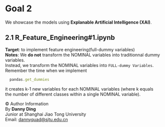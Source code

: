 # Goal 2  
We showcase the models using **Explanable Artificial Intelligence (XAI)**.
## 2.1 R_Feature_Engineering#1.ipynb
**Target**: to implement feature engineering(full-dummy variables)  
**Notes**: We **do not** transform the NOMINAL variables into traditionnal dummy variables.  
Instead, we transform the NOMINAL variables into `FULL-dummy Variables`.  
Remember the time when we implement
```javascript
  pandas.get_dummies
```
it creates k-1 new variables for each NOMINAL variables (where k equals the number of different classes within a single NOMINAL variable).








© Author Information  
By **Danny Ding**  
Junior at Shanghai Jiao Tong University  
Email: [dannyquad@sjtu.edu.cn](mailto:dannyquad@sjtu.edu.cn)

